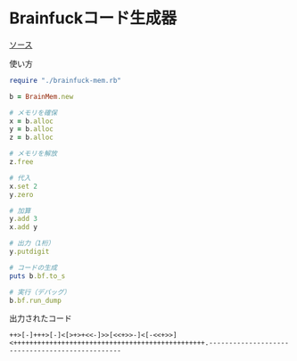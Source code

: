 # Brainfuckコード生成器

[ソース](https://github.com/magurofly/shed/blob/master/brainfuck-mem.rb)

使い方

```ruby
require "./brainfuck-mem.rb"

b = BrainMem.new

# メモリを確保
x = b.alloc
y = b.alloc
z = b.alloc

# メモリを解放
z.free

# 代入
x.set 2
y.zero

# 加算
y.add 3
x.add y

# 出力（1桁）
y.putdigit

# コードの生成
puts b.bf.to_s

# 実行（デバッグ）
b.bf.run_dump
```

出力されたコード

```brainfuck
++>[-]+++>[-]<[>+>+<<-]>>[<<+>>-]<[-<<+>>]<++++++++++++++++++++++++++++++++++++++++++++++++.------------------------------------------------
```
